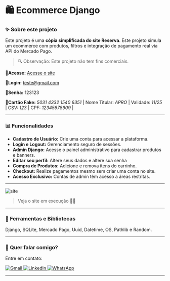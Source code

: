 # 🛍 Ecommerce Django

### ✨ Sobre este projeto

Este projeto é uma **cópia simplificada do site Reserva**. Este projeto simula um ecommerce com produtos, filtros e integração de pagamento real via API do Mercado Pago.

> 🔍 Observação: Este projeto não tem fins comerciais.

**📌Acesse:** [Acesse o site](https://fakereserva.onrender.com)

**📧Login:** teste@gmail.com

**🔑Senha:** 123123

**🔑Cartão Fake:** *5031 4332 1540 6351* |   Nome Titular: *APRO* | Validade: *11/25*  | CSV: *123* | CPF: *12345678909* |

---

### 📊 Funcionalidades

- **Cadastro de Usuário:** Crie uma conta para acessar a plataforma.
- **Login e Logout:** Gerenciamento seguro de sessões.
- **Admin Django:** Acesse o painel administrativo para cadastrar produtos e banners.
- **Editar seu perfil:** Altere seus dados e altere sua senha
- **Compra de Produtos:** Adicione e remova itens do carrinho.
- **Checkout:** Realize pagamentos mesmo sem criar uma conta no site.
- **Acesso Exclusivo:** Contas de admin têm acesso a áreas restritas.

---

<img src="ecommerce.gif" alt="site">

> Veja o site em execução 🐱‍💻

---

### 🚀 Ferramentas e Bibliotecas

Django, SQLite, Mercado Pago, Uuid, Datetime,  OS, Pathlib e Random.

---

### 💌 Quer falar comigo?

Entre em contato:

<p align="left">  
<a href="mailto:edsoncarvalhointuria@gmail.com" title="Gmail">  
  <img src="https://img.shields.io/badge/-Gmail-FF0000?style=flat-square&labelColor=FF0000&logo=gmail&logoColor=white" alt="Gmail"/>  
</a>  
<a href="#" title="LinkedIn">  
  <img src="https://img.shields.io/badge/-LinkedIn-0e76a8?style=flat-square&logo=linkedin&logoColor=white" alt="LinkedIn"/>  
</a>  
<a href="https://wa.me/5511962400219" title="WhatsApp">  
  <img src="https://img.shields.io/badge/-WhatsApp-25d366?style=flat-square&labelColor=25d366&logo=whatsapp&logoColor=white" alt="WhatsApp"/>  
</a>  
</p>

---
